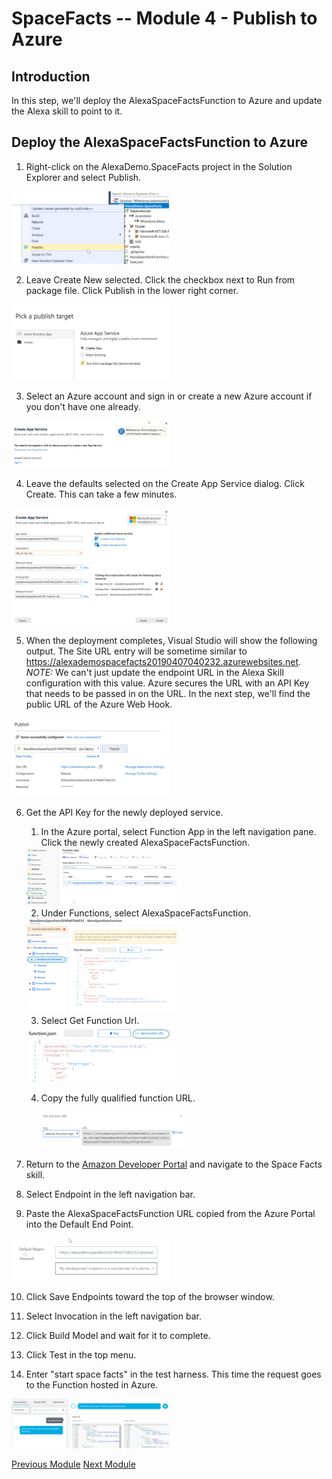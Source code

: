 # SpaceFacts -- Module 4 - Publish to Azure

## Introduction

In this step, we'll deploy the AlexaSpaceFactsFunction to Azure and update the Alexa skill to point to it.

## Deploy the AlexaSpaceFactsFunction to Azure

1. Right-click on the AlexaDemo.SpaceFacts project in the Solution Explorer and select Publish.

  <img src="/docs/images/FunctionPublish01.png?raw=true" width="50%"/>

2. Leave Create New selected. Click the checkbox next to Run from package file. Click Publish in the lower right corner.

  <img src="/docs/images/FunctionPublish02.png?raw=true" width="50%"/>

3. Select an Azure account and sign in or create a new Azure account if you don't have one already.

  <img src="/docs/images/FunctionPublish03.png?raw=true" width="50%"/>

4. Leave the defaults selected on the Create App Service dialog. Click Create. This can take a few minutes.

  <img src="/docs/images/FunctionPublish04.png?raw=true" width="50%"/>

5. When the deployment completes, Visual Studio will show the following output. The Site URL entry will be sometime similar to https://alexademospacefacts20190407040232.azurewebsites.net. _NOTE:_ We can't just update the endpoint URL in the Alexa Skill configuration with this value. Azure secures the URL with an API Key that needs to be passed in on the URL. In the next step, we'll find the public URL of the Azure Web Hook.

  <img src="/docs/images/FunctionPublish05.png?raw=true" width="50%"/>

6. Get the API Key for the newly deployed service.
   
   1. In the Azure portal, select Function App in the left navigation pane. Click the newly created AlexaSpaceFactsFunction.

     <img src="/docs/images/FunctionPublish06.png?raw=true" width="50%"/>

   2. Under Functions, select AlexaSpaceFactsFunction.

     <img src="/docs/images/FunctionPublish07.png?raw=true" width="50%"/>
   
   3. Select Get Function Url.
   
     <img src="/docs/images/FunctionPublish08.png?raw=true" width="50%"/>

   4. Copy the fully qualified function URL.

      <img src="/docs/images/FunctionPublish09.png?raw=true" width="50%"/>

7. Return to the [Amazon Developer Portal](https://developer.amazon.com) and navigate to the Space Facts skill.

8. Select Endpoint in the left navigation bar.

9. Paste the AlexaSpaceFactsFunction URL copied from the Azure Portal into the Default End Point.

<img src="/docs/images/FunctionPublish10.png?raw=true" width="50%"/>

10. Click Save Endpoints toward the top of the browser window.

11. Select Invocation in the left navigation bar.

12. Click Build Model and wait for it to complete.

13. Click Test in the top menu.

14. Enter "start space facts" in the test harness. This time the request goes to the Function hosted in Azure.

<img src="/docs/images/FunctionPublish11.png?raw=true" width="50%"/>

[Previous Module](/docs/spacefactstutorial/SpaceFactsTutorial03.md) [Next Module](/docs/spacefactstutorial/SpaceFactsTutorial05.md)
